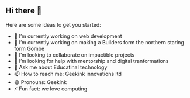 ## Hi there 👋

Here are some ideas to get you started:

- 🔭 I’m currently working on web development
- 🌱 I’m currently working on making a Builders form the northern staring form Gombe
- 👯 I’m looking to collaborate on impactible projects
- 🤔 I’m looking for help with mentorship and digital tranformations
- 💬 Ask me about Educatinal technology
- 📫 How to reach me: Geekink innovations ltd
- 😄 Pronouns: Geekink
- ⚡ Fun fact: we love computing

